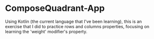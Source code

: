 # ComposeQuadrant-App
Using Kotlin (the current language that I've been learning), this is an exercise that I did to practice rows and columns properties, focusing on learning the 'weight' modifier's property.
